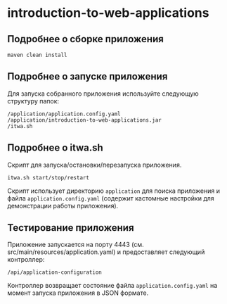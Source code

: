 # introduction-to-web-applications

## Подробнее о сборке приложения
```
maven clean install
```
## Подробнее о запуске приложения
Для запуска собранного приложения используйте следующую структуру папок:
```
/application/application.config.yaml
/application/introduction-to-web-applications.jar
/itwa.sh
```
## Подробнее о itwa.sh
Скрипт для запуска/остановки/перезапуска приложения.
```
itwa.sh start/stop/restart
```
Скрипт использует директорию `application` для поиска приложения и файла `application.config.yaml` (содержит кастомные настройки для демонстрации работы приложения).

## Тестирование приложения

Приложение запускается на порту 4443 (см. src/main/resources/application.yaml) и предоставляет следующий контроллер:

```
/api/application-configuration
```

Контроллер возвращает состояние файла `application.config.yaml` на момент запуска приложения в JSON формате.